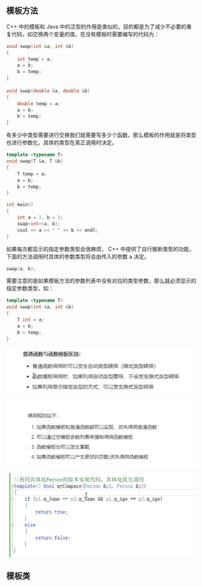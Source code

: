 
## 模板方法

C++ 中的模板和 Java 中的泛型的作用是类似的，目的都是为了减少不必要的重复代码，如交换两个变量的值，在没有模板时需要编写的代码为：

```c++
void swap(int &a, int &b)
{
    int temp = a;
    a = b;
    b = temp;
}

void swap(double &a, double &b)
{
    double temp = a;
    a = b;
    b = temp;
}
```

有多少中类型需要进行交换我们就需要写多少个函数，那么模板的作用就是将类型也进行参数化，具体的类型在真正调用时决定。

```c++
template <typename T>
void swap(T &a, T &b)
{
    T temp = a;
    a = b;
    b = temp;
}
```

```c++
int main()
{
    int a = 1, b = 2;
    swap<int>(a, b);
    cout << a << " " << b << endl;
}
```

如果每次都显示的指定参数类型会很麻烦， C++ 中提供了自行推断类型的功能，下面的方法调用时具体的参数类型将会由传入的参数 a 决定。

```c++
swap(a, b);
```

需要注意的是如果模板方法的参数列表中没有对应的类型参数，那么就必须显示的指定参数类型，如：

```c++
template <typename T>
void swap(int &a, int &b)
{
    T int = a;
    a = b;
    b = temp;
}

```

![](附件/模板_image_1.png)

![](附件/模板_image_2.png)

![](附件/模板_image_3.png)


## 模板类

